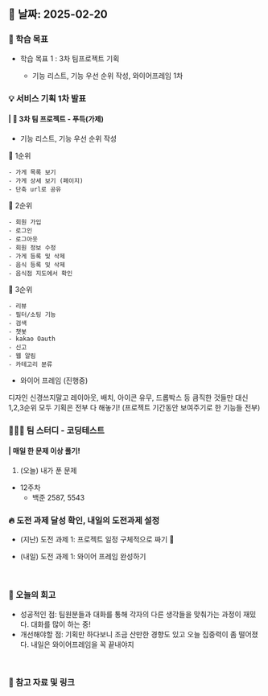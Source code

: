 ## 📅 날짜: 2025-02-20


### 💬 학습 목표

- 학습 목표 1 : 3차 팀프로젝트 기획
    
    - 기능 리스트, 기능 우선 순위 작성, 와이어프레임 1차


### 💡 서비스 기획 1차 발표
#### | 🍗 3차 팀 프로젝트 - 푸득(가제)

- 기능 리스트, 기능 우선 순위 작성

🥇 1순위

    - 가게 목록 보기
    - 가게 상세 보기 (페이지)
    - 단축 url로 공유

🥈 2순위

    - 회원 가입
    - 로그인
    - 로그아웃
    - 회원 정보 수정
    - 가게 등록 및 삭제
    - 음식 등록 및 삭제
    - 음식점 지도에서 확인

🥉 3순위

    - 리뷰
    - 필터/소팅 기능
    - 검색
    - 챗봇
    - kakao Oauth
    - 신고
    - 웹 알림
    - 카테고리 분류

- 와이어 프레임 (진행중)

디자인 신경쓰지말고 레이아웃, 배치, 아이콘 유무, 드롭박스 등 큼직한 것들만
대신 1,2,3순위 모두 기획은 전부 다 해놓기! (프로젝트 기간동안 보여주기로 한 기능들 전부)

### 🧑‍🧒‍🧒 팀 스터디 - 코딩테스트
#### | 매일 한 문제 이상 풀기!

1. (오늘) 내가 푼 문제

- 12주차
    - 백준 2587, 5543

### 🔥 도전 과제 달성 확인, 내일의 도전과제 설정
- (지난) 도전 과제 1: 프로젝트 일정 구체적으로 짜기 🔺

- (내일) 도전 과제 1: 와이어 프레임 완성하기

<br/>

### 💭 오늘의 회고
- 성공적인 점: 팀원분들과 대화를 통해 각자의 다른 생각들을 맞춰가는 과정이 재밌다. 대화를 많이 하는 중! <br/>
- 개선해야할 점: 기획만 하다보니 조금 산만한 경향도 있고 오늘 집중력이 좀 떨어졌다. 내일은 와이어프레임을 꼭 끝내야지 <br/>


<br/>

### 📁 참고 자료 및 링크
